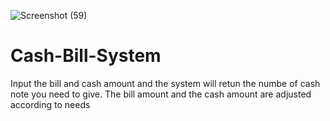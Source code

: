 ![Screenshot (59)](https://user-images.githubusercontent.com/67051067/132982118-bdc0c918-d09d-452e-a3b4-2735c811cacd.png)
# Cash-Bill-System
Input the bill and cash amount and the system will retun the numbe of cash note you need to give.
The bill amount and the cash amount are adjusted according to needs
